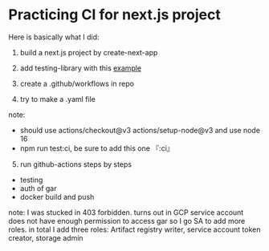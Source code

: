 # Practicing CI for next.js project

Here is basically what I did:

1. build a next.js project by create-next-app 

2. add testing-library with this [example](https://github.com/vercel/next.js/tree/canary/examples/with-jest)

3. create a .github/workflows in repo

4. try to make a .yaml file 

note: 
  - should use actions/checkout@v3 actions/setup-node@v3 and use node 16
  - npm run test:ci, be sure to add this one 『:ci』



5. run github-actions steps by steps
  - testing
  - auth of gar
  - docker build and push

note:
  I was stucked in 403 forbidden. turns out in GCP service account does not have enough permission to access gar
  so I go SA to add more roles. 
  in total I add three roles: Artifact registry writer, service account token creator, storage admin
  
